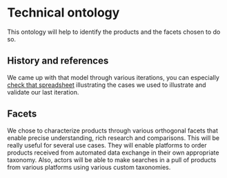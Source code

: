 # Technical ontology

This ontology will help to identify the products and the facets chosen to do so.

## History and references

We came up with that model through various iterations, you can especially [check that spreadsheet](https://drive.google.com/open?id=1l0wCwerm1ZW6zkUF4uB_A8u6B-MRaY3DmKSZKK9Z0vc) illustrating the cases we used to illustrate and validate our last iteration.

## Facets
We chose to characterize products through various orthogonal facets that enable precise understanding, rich research and comparisons. This will be really useful for several use cases. They will enable platforms to order products received from automated data exchange in their own appropriate taxonomy. Also, actors will be able to make searches in a pull of products from various platforms using various custom taxonomies.
